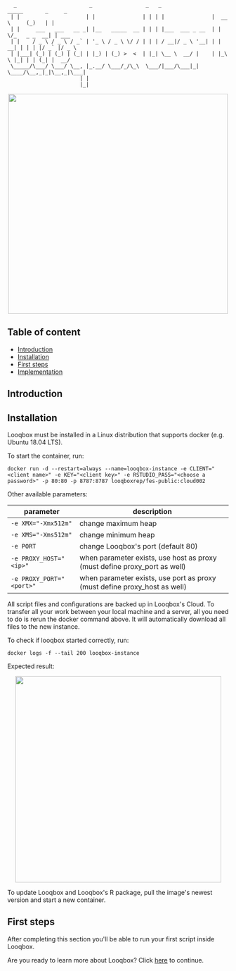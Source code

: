 ```
  _                       _                 _   _                 _____       _     _      
 | |                     | |               | | | |               |  __ \     (_)   | |     
 | |     ___   ___   __ _| |__   _____  __ | | | |___  ___ _ __  | |  \/_   _ _  __| | ___ 
 | |    / _ \ / _ \ / _` | '_ \ / _ \ \/ / | | | / __|/ _ \ '__| | | __| | | | |/ _` |/ _ \
 | |___| (_) | (_) | (_| | |_) | (_) >  <  | |_| \__ \  __/ |    | |_\ \ |_| | | (_| |  __/
 \_____/\___/ \___/ \__, |_.__/ \___/_/\_\  \___/|___/\___|_|     \____/\__,_|_|\__,_|\___|
                       | |                                                                 
                       |_| 
```

<p align="center">
  <img src="https://s3-sa-east-1.amazonaws.com/looqbox/github-images/question.gif" width="500">
</p>


## Table of content
- [Introduction](#introduction)
- [Installation](#installation)
- [First steps](#first-steps)
- [Implementation](/implementation/README.md)

## Introduction

## Installation

Looqbox must be installed in a Linux distribution that supports docker (e.g. Ubuntu 18.04 LTS).

To start the container, run:
```
docker run -d --restart=always --name=looqbox-instance -e CLIENT="<client name>" -e KEY="<client key>" -e RSTUDIO_PASS="<choose a password>" -p 80:80 -p 8787:8787 looqboxrep/fes-public:cloud002
```

Other available parameters:

|parameter|description|
|------|------|
|```-e XMX="-Xmx512m"```|change maximum heap|
|```-e XMS="-Xms512m"```|change minimum heap|
|```-e PORT```|change Looqbox's port (default 80)|
|```-e PROXY_HOST="<ip>"```|when parameter exists, use host as proxy (must define proxy_port as well)|
|```-e PROXY_PORT="<port>"```|when parameter exists, use port as proxy (must define proxy_host as well)|

All script files and configurations are backed up in Looqbox's Cloud. To transfer all your work between your local machine and a server, all you need to do is rerun the docker command above. It will automatically download all files to the new instance.

To check if looqbox started correctly, run: 
```
docker logs -f --tail 200 looqbox-instance
```
Expected result:
<p align="center">
  <img src="https://s3-sa-east-1.amazonaws.com/looqbox/github-images/logs-successful-start.png" width="469">
</p>



To update Looqbox and Looqbox's R package, pull the image's newest version and start a new container.


## First steps

After completing this section you'll be able to run your first script inside Looqbox.

<!--

- Admin panel 
- Response panel
- Create response
- copy hello world template and add there
- test scripts
- there you have it, hurray

-->

Are you ready to learn more about Looqbox? Click [here](/implementation/README.md) to continue.
